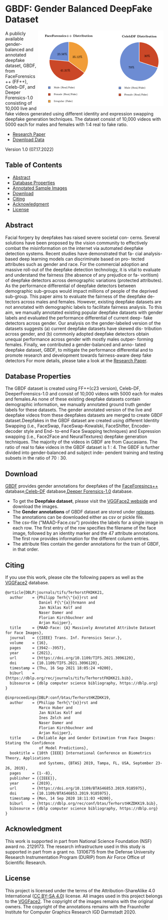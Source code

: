 # GBDF: Gender Balanced DeepFake Dataset

<img src="Fig.png" width="400" align="right" >

A publicly available gender-balanced and annotated deepfake dataset, GBDF, from FaceForensics++ (FF++), Celeb-DF, and Deeper Forensics-1.0 consisting of 10,000 live and fake videos generated using different identity and expression swapping deepfake generation techniques. The dataset consist of 10,000 videos with 5000 each for males and females with 1:4 real to fake ratio.
- [Research Paper]()
- [Download Data]()

Version 1.0 (07.17.2022)

## Table of Contents

- [Abstract](#abstract)
- [Database Properties](#database-properties)
- [Annotated Sample Images](#annotated-sample-images)
- [Download](#download)
- [Citing](#citing)
- [Acknowledgment](#acknowledgment)
- [License](#license)


## Abstract

Facial forgery by deepfakes has raised severe societal con-
cerns. Several solutions have been proposed by the vision community
to effectively combat the misinformation on the internet via automated
deepfake detection systems. Recent studies have demonstrated that fa-
cial analysis-based deep learning models can discriminate based on pro-
tected attributes such as gender and race. For the commercial adoption
and massive roll-out of the deepfake detection technology, it is vital to
evaluate and understand the fairness (the absence of any prejudice or fa-
voritism) of deepfake detectors across demographic variations (protected
attributes). As the performance differential of deepfake detectors between
demographic sub-groups would impact millions of people of the deprived
sub-group. This paper aims to evaluate the fairness of the deepfake de-
tectors across males and females. However, existing deepfake datasets are
not annotated with demographic labels to facilitate fairness analysis. To
this aim, we manually annotated existing popular deepfake datasets with
gender labels and evaluated the performance differential of current deep-
fake detectors across gender. Our analysis on the gender-labeled version
of the datasets suggests (a) current deepfake datasets have skewed dis-
tribution across gender, and (b) commonly adopted deepfake detectors
obtain unequal performance across gender with mostly males outper-
forming females. Finally, we contributed a gender-balanced and anno-
tated deepfake dataset, GBDF, to mitigate the performance differential
and to promote research and development towards fairness-aware deep
fake detectors
For more details, please take a look at the [Research Paper]().

## Database Properties

The GBDF dataset is created using FF++(c23 version), Celeb-DF, DeeperForensics-1.0 and consist of 10,000 videos with 5000 each for males and females.As none of these existing deepfake datasets contain demographic information, we manually annotated ground truth gender labels for these datasets. The gender annotated version of the live and deepfake videos from these deepfakes datasets are merged to create GBDF dataset.Deepfakes in the GBDF dataset are created using different Identity Swapping
(i.e., FaceSwap, FaceSwap-Kowalski, FaceShifter, Encoder-decoder style and End-
to-end Face Swapping techniques) and Expression swapping (i.e., Face2Face and
NeuralTextures) deepfake generation techniques. The majority of the videos in
GBDF are from Caucasians. The ratio of real to fake videos in the GBDF dataset
is 1 : 4. The GBDF is further divided into gender-balanced and subject inde-
pendent training and testing subsets in the ratio of 70 : 30.




## Download

[GBDF]() provides gender annotations for deepfakes of the [FaceForesincs++]() database,[Celeb-DF]() database,[Deeper Forensics-1.0]() database. 
- To get the **Deepfake dataset**, please visit the [VGGFace2 webside](http://www.robots.ox.ac.uk/~vgg/data/vgg_face2/data_infor.html) and download the images.
- The **Gender annotations** of GBDF dataset are stored under [releases](https://github.com/pterhoer/MAAD-Face/releases/tag/MAADFACE). 
The annotations can be downloaded either as csv or pickle file.
- The csv-file ("MAAD-Face.csv") provides the labels for a single image in each row. The first entry of the row specifies the filename of the face image, followed by an identity marker and the 47 attribute annotations. The first row provides information for the different column entries.
- The attribute files contain the gender annotations for the train of GBDF, in that order.





## Citing


If you use this work, please cite the following papers as well as the [VGGFace2](http://www.robots.ox.ac.uk/~vgg/data/vgg_face2) database.


```
@article{DBLP:journals/tifs/TerhorstFKDKK21,
  author    = {Philipp Terh{\"{o}}rst and
               Daniel F{\"{a}}hrmann and
               Jan Niklas Kolf and
               Naser Damer and
               Florian Kirchbuchner and
               Arjan Kuijper},
  title     = {MAAD-Face: {A} Massively Annotated Attribute Dataset for Face Images},
  journal   = {{IEEE} Trans. Inf. Forensics Secur.},
  volume    = {16},
  pages     = {3942--3957},
  year      = {2021},
  url       = {https://doi.org/10.1109/TIFS.2021.3096120},
  doi       = {10.1109/TIFS.2021.3096120},
  timestamp = {Thu, 16 Sep 2021 18:05:24 +0200},
  biburl    = {https://dblp.org/rec/journals/tifs/TerhorstFKDKK21.bib},
  bibsource = {dblp computer science bibliography, https://dblp.org}
}

```

```
@inproceedings{DBLP:conf/btas/TerhorstHKZDKK19,
  author    = {Philipp Terh{\"{o}}rst and
               Marco Huber and
               Jan Niklas Kolf and
               Ines Zelch and
               Naser Damer and
               Florian Kirchbuchner and
               Arjan Kuijper},
  title     = {Reliable Age and Gender Estimation from Face Images: Stating the Confidence
               of Model Predictions},
  booktitle = {10th {IEEE} International Conference on Biometrics Theory, Applications
               and Systems, {BTAS} 2019, Tampa, FL, USA, September 23-26, 2019},
  pages     = {1--8},
  publisher = {{IEEE}},
  year      = {2019},
  url       = {https://doi.org/10.1109/BTAS46853.2019.9185975},
  doi       = {10.1109/BTAS46853.2019.9185975},
  timestamp = {Mon, 14 Sep 2020 18:11:03 +0200},
  biburl    = {https://dblp.org/rec/conf/btas/TerhorstHKZDKK19.bib},
  bibsource = {dblp computer science bibliography, https://dblp.org}
}
```



## Acknowledgment

This work is supported in part from National Science Foundation (NSF) award
no. 2129173. The research infrastructure used in this study is supported in part
from a grant no. 13106715 from the Defense University Research Instrumentation
Program (DURIP) from Air Force Office of Scientific Research.


## License

This project is licensed under the terms of the Attribution-ShareAlike 4.0 International ([CC BY-SA 4.0](https://creativecommons.org/licenses/by-sa/4.0/)) license.
All images used in this project belongs to the [VGGFace2](http://www.robots.ox.ac.uk/~vgg/data/vgg_face2). 
The copyright of the images remains with the original owners.
The copyright of the annotations remains with the Fraunhofer Institute for Computer Graphics Research IGD Darmstadt 2020.
